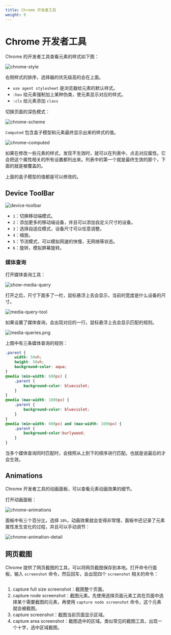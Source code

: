 ```yaml
---
title: Chrome 开发者工具
weight: 9
---
```


# Chrome 开发者工具

Chrome 的开发者工具查看元素的样式如下图：

![chrome-style](https://github.com/shipengqi/illustrations/blob/c0efa82375c756099df82a5c948cb093c3f2014b/frontend-learn/basic/chrome-style.png?raw=true)

右侧样式的排序，选择器的优先级高的会在上面。

- `use agent stylesheet` 是浏览器给元素的默认样式。
- `:hov` 给元素强制加上某种伪类，使元素显示对应的样式。
- `:cls` 给元素添加 `class`

切换页面的深色模式：

![chrome-scheme](https://github.com/shipengqi/illustrations/blob/c0efa82375c756099df82a5c948cb093c3f2014b/frontend-learn/basic/chrome-scheme.png?raw=true)

`Computed` 包含盒子模型和元素最终显示出来的样式的值。

![chrome-computed](https://github.com/shipengqi/illustrations/blob/c0efa82375c756099df82a5c948cb093c3f2014b/frontend-learn/basic/chrome-computed.png?raw=true)

如果在修改一些元素的样式，发现不生效时，就可以在列表中，点击对应属性。它会把这个属性相关的所有设置都列出来。列表中的第一个就是最终生效的那个，下面的就是被覆盖的。

上面的盒子模型的值都是可以修改的。


## Device ToolBar

![device-toolbar](https://github.com/shipengqi/illustrations/blob/96977c045d05bdc5cac7878bf23baa77f43558c3/frontend-learn/basic/device-toolbar.png?raw=true)

- `1`：切换移动端模式。
- `2`：添加更多的移动端设备，并且可以添加自定义尺寸的设备。
- `3`：选择自适应模式，设备尺寸可以任意调整。
- `4`：缩放。
- `5`：节流模式，可以模拟网速的快慢，无网络等状态。
- `6`：旋转，模拟屏幕旋转。


### 媒体查询

打开媒体查询工具：

![show-media-query](https://github.com/shipengqi/illustrations/blob/219420382199da4b0c0fc08158dc2fabcbb7cb36/frontend-learn/basic/show-media-query.png?raw=true)

打开之后，尺寸下面多了一栏，鼠标悬浮上去会显示，当前的宽度是什么设备的尺寸。

![media-query-tool](https://github.com/shipengqi/illustrations/blob/219420382199da4b0c0fc08158dc2fabcbb7cb36/frontend-learn/basic/media-query-tool.png?raw=true)

如果设置了媒体查询，会出现对应的一行，鼠标悬浮上去会显示匹配的规则。

![media-queries.png](https://github.com/shipengqi/illustrations/blob/219420382199da4b0c0fc08158dc2fabcbb7cb36/frontend-learn/basic/media-queries.png?raw=true)

上图中有三条媒体查询的规则：

```css
.parent {
    width: 50vh;
    height: 50vh;
    background-color: aqua;
}
@media (min-width: 600px) {
    .parent {
        background-color: blueviolet;
    }
}
@media (max-width: 1000px) {
    .parent {
        background-color: blueviolet;
    }
}
@media (min-width: 600px) and (max-width: 1000px) {
    .parent {
        background-color:burlywood;
    }
}
```

当多个媒体查询同时匹配时，会按照从上到下的顺序进行匹配。也就是说最后的才会生效。


## Animations

Chrome 开发者工具的动画面板，可以查看元素动画效果的细节。

打开动画面板：

![chrome-animations](chrome-animations.png)

面板中有三个百分比，选择 `10%`，动画效果就会变得非常慢，面板中还记录了元素属性发生变化的过程，并且可以手动调节：

![chrome-animation-detail](chrome-animation-detail.png)


## 网页截图

Chrome 提供了网页截图的工具，可以将网页截图保存到本地。打开命令行面板，输入 `screenshot` 命令，然后回车，会出现四个 `screenshot` 相关的命令：

![]()

1. capture full size screenshot：截图整个页面。
2. capture node screenshot：截图元素。先使用选择页面元素工具在页面中选择某个需要截图的元素，再使用 `capture node screenshot` 命令，这个元素就会被截图。
3. capture screenshot：截图当前页面显示区域。
4. capture area screenshot：截图选中的区域。类似常见的截图工具，出现一个十字，选中区域截图。